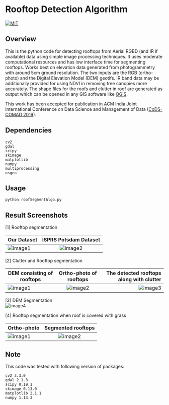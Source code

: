 # Rooftop Detection Algorithm

[![MIT](https://img.shields.io/badge/license-MIT-brightgreen.svg)](https://github.com/kritiksoman/Rooftop-Segmentation/blob/master/LICENSE)

## Overview
This is the python code for detecting rooftops from Aerial RGBD (and IR if available) data using simple image processing techniques. It uses moderate computational resources and has low interface time for segmenting rooftops. Works best on elevation data generated from photogrammetry with around 5cm ground resolution. The two inputs are the RGB (ortho-photo) and the Digital Elevation Model (DEM) geotifs. IR band data may be additionally provided for using NDVI in removing tree canopies more accurately. The shape files for the roofs and clutter in roof are generated as output which can be opened in any GIS software like [QGIS](https://qgis.org/en/site/).

This work has been accepted for publication in ACM India Joint International Conference on Data Science and Management of Data ([CoDS-COMAD 2019](http://cods-comad.in/2019/index.html)).

## Dependencies
```
cv2 
gdal
scipy
skimage
matplotlib
numpy
multiprocessing
osgeo
```
## Usage
```
python roofSegmentAlgo.py
```

## Result Screenshots
[1] Rooftop segmentation<br/>

| Our Dataset | ISPRS Potsdam Dataset|
| ------------- |:-------------:| 
|![image1](https://github.com/kritiksoman/Rooftop-Segmentation/blob/master/results/Rooftop_1.png)| ![image2](https://github.com/kritiksoman/Rooftop-Segmentation/blob/master/results/Rooftop_2.png) |

[2] Clutter and Rooftop segmentation<br/>

| DEM consisting of rooftops| Ortho-photo of rooftops| The detected rooftops along with clutter|
| ------------- |:-------------:| -----:|
|![image1](https://github.com/kritiksoman/Rooftop-Segmentation/blob/master/results/DEM.png)| ![image2](https://github.com/kritiksoman/Rooftop-Segmentation/blob/master/results/Ortho.png) | ![image3](https://github.com/kritiksoman/Rooftop-Segmentation/blob/master/results/Roof_n_clutter.png) |

[3] DEM Segmentation <br/>
![image4](https://github.com/kritiksoman/Rooftop-Segmentation/blob/master/results/segmentedDEM.png)

[4] Rooftop segmentation when roof is covered with grass <br/>

| Ortho-photo| Segmented rooftops|
| ------------- |:-------------:| 
|![image1](https://github.com/kritiksoman/Rooftop-Segmentation/blob/master/results/g1.png)| ![image2](https://github.com/kritiksoman/Rooftop-Segmentation/blob/master/results/g2.png) |

## Note
This code was tested with following version of packages:
```
cv2 3.3.0
gdal 2.1.3                    
scipy 0.19.1  
skimage 0.13.0  
matplotlib 2.1.1   
numpy 1.13.3 
```
